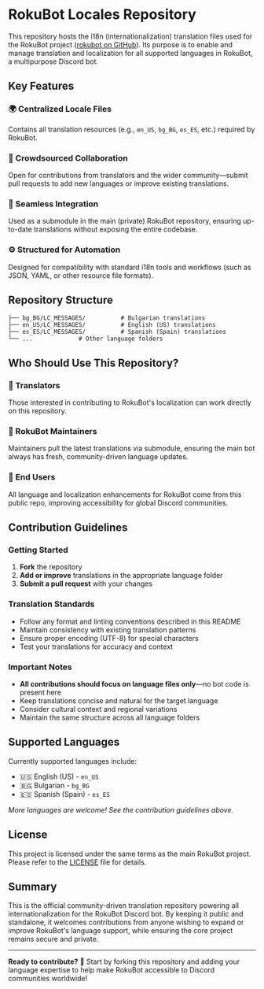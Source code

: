 # RokuBot Locales Repository

This repository hosts the i18n (internationalization) translation files used for the RokuBot project ([rokubot on GitHub](https://github.com/rokubot)). Its purpose is to enable and manage translation and localization for all supported languages in RokuBot, a multipurpose Discord bot.

## Key Features

### 🌍 Centralized Locale Files
Contains all translation resources (e.g., `en_US`, `bg_BG`, `es_ES`, etc.) required by RokuBot.

### 🤝 Crowdsourced Collaboration
Open for contributions from translators and the wider community—submit pull requests to add new languages or improve existing translations.

### 🔗 Seamless Integration
Used as a submodule in the main (private) RokuBot repository, ensuring up-to-date translations without exposing the entire codebase.

### ⚙️ Structured for Automation
Designed for compatibility with standard i18n tools and workflows (such as JSON, YAML, or other resource file formats).

## Repository Structure

```
├── bg_BG/LC_MESSAGES/          # Bulgarian translations
├── en_US/LC_MESSAGES/          # English (US) translations
├── es_ES/LC_MESSAGES/          # Spanish (Spain) translations
└── ...             # Other language folders
```

## Who Should Use This Repository?

### 🎯 Translators
Those interested in contributing to RokuBot's localization can work directly on this repository.

### 🔧 RokuBot Maintainers
Maintainers pull the latest translations via submodule, ensuring the main bot always has fresh, community-driven language updates.

### 👥 End Users
All language and localization enhancements for RokuBot come from this public repo, improving accessibility for global Discord communities.

## Contribution Guidelines

### Getting Started
1. **Fork** the repository
2. **Add or improve** translations in the appropriate language folder
3. **Submit a pull request** with your changes

### Translation Standards
- Follow any format and linting conventions described in this README
- Maintain consistency with existing translation patterns
- Ensure proper encoding (UTF-8) for special characters
- Test your translations for accuracy and context

### Important Notes
- **All contributions should focus on language files only**—no bot code is present here
- Keep translations concise and natural for the target language
- Consider cultural context and regional variations
- Maintain the same structure across all language folders

## Supported Languages

Currently supported languages include:
- 🇺🇸 English (US) - `en_US`
- 🇧🇬 Bulgarian - `bg_BG`
- 🇪🇸 Spanish (Spain) - `es_ES`

*More languages are welcome! See the contribution guidelines above.*

## License

This project is licensed under the same terms as the main RokuBot project. Please refer to the [LICENSE](LICENSE) file for details.

## Summary

This is the official community-driven translation repository powering all internationalization for the RokuBot Discord bot. By keeping it public and standalone, it welcomes contributions from anyone wishing to expand or improve RokuBot's language support, while ensuring the core project remains secure and private.

---

**Ready to contribute?** 🚀 Start by forking this repository and adding your language expertise to help make RokuBot accessible to Discord communities worldwide!
